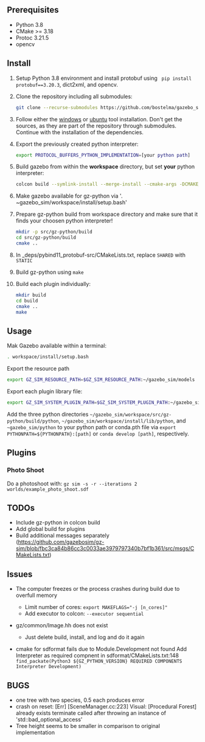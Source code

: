 ## Prerequisites

- Python 3.8
- CMake >= 3.18
- Protoc 3.21.5
- opencv

## Install

1. Setup Python 3.8 environment and install protobuf using `
pip install protobuf==3.20.3`, dict2xml, and opencv.

2. Clone the repository including all submodules:
    ```bash
    git clone --recurse-submodules https://github.com/bostelma/gazebo_sim.git
    ```

3. Follow either the [windows](https://gazebosim.org/docs/garden/install_windows_src) or [ubuntu](https://gazebosim.org/docs/garden/install_ubuntu_src) tool installation. Don't get the sources, as they are part of the repository through submodules. Continue with the installation of the dependencies.

4. Export the previously created python interpreter:
    ```bash
    export PROTOCOL_BUFFERS_PYTHON_IMPLEMENTATION=[your python path]
    ```

5. Build gazebo from within the **workspace** directory, but set **your** python interpreter:
    ```bash
    colcon build --symlink-install --merge-install --cmake-args -DCMAKE_BUILD_TYPE=RelWithDebInfo -DPython3_EXECUTBALE=[path to your python] -DGZ_PYTHON_VERSION=3.8 --packages-ignore gz-python
    ```
6. Make gazebo available for gz-python via '. ~gazebo_sim/workspace/install/setup.bash'

7. Prepare gz-python build from workspace directory and make sure that it finds your choosen python interpreter!
    ```bash
    mkdir -p src/gz-python/build
    cd src/gz-python/build
    cmake ..
    ```

8. In _deps/pybind11_protobuf-src/CMakeLists.txt, replace `SHARED` with `STATIC`

9. Build gz-python using `make`

10. Build each plugin individually:
    ```bash
    mkdir build
    cd build
    cmake ..
    make
    ```

## Usage

Mak Gazebo available within a terminal:
```bash
. workspace/install/setup.bash
```

Export the resource path
```bash
export GZ_SIM_RESOURCE_PATH=$GZ_SIM_RESOURCE_PATH:~/gazebo_sim/models
```

Export each plugin library file:
```bash
export GZ_SIM_SYSTEM_PLUGIN_PATH=$GZ_SIM_SYSTEM_PLUGIN_PATH:~/gazebo_sim/plugins/[plugin]/build/lib
```

Add the three python directories `~/gazebo_sim/workspace/src/gz-python/build/python`, `~/gazebo_sim/workspace/install/lib/python`, and `~gazebo_sim/python` to your python path or conda.pth file via `export PYTHONPATH=${PYTHONPATH}:[path]` or `conda develop [path]`, respectively.

## Plugins

### Photo Shoot

Do a photoshoot with: `gz sim -s -r --iterations 2 worlds/example_photo_shoot.sdf`

##  TODOs

- Include gz-python in colcon build
- Add global build for plugins
- Build additional messages separately (https://github.com/gazebosim/gz-sim/blob/fbc3ca84b86cc3c0033ae3979797340b7bf1b361/src/msgs/CMakeLists.txt)

## Issues

- The computer freezes or the process crashes during build due to overfull memory
    - Limit number of cores: `export MAKEFLAGS="-j [n_cores]"`
    - Add executor to colcon: `--executor sequential`

- gz/common/Image.hh does not exist
    - Just delete build, install, and log and do it again

- cmake for sdformat fails due to Module.Development not found
    Add Interpreter as required compnent in sdformat/CMakeLists.txt:148 `find_packate(Python3 ${GZ_PYTHON_VERSION} REQUIRED COMPONENTS Interpreter Development)`

## BUGS
- one tree with two species, 0.5 each produces error
- crash on reset:   [Err] [SceneManager.cc:223] Visual: [Procedural Forest] already exists
                    terminate called after throwing an instance of 'std::bad_optional_access'
- Tree height seems to be smaller in comparison to original implementation





